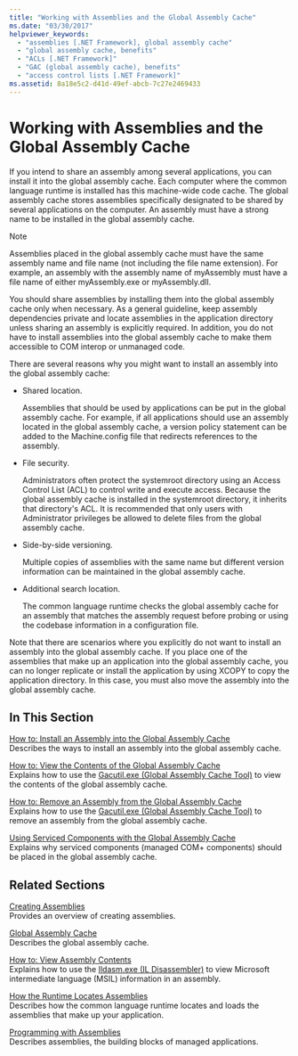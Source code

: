```yaml
---
title: "Working with Assemblies and the Global Assembly Cache"
ms.date: "03/30/2017"
helpviewer_keywords: 
  - "assemblies [.NET Framework], global assembly cache"
  - "global assembly cache, benefits"
  - "ACLs [.NET Framework]"
  - "GAC (global assembly cache), benefits"
  - "access control lists [.NET Framework]"
ms.assetid: 8a18e5c2-d41d-49ef-abcb-7c27e2469433
---
```

# Working with Assemblies and the Global Assembly Cache

If you intend to share an assembly among several applications, you can install it into the global assembly cache. Each computer where the common language runtime is installed has this machine-wide code cache. The global assembly cache stores assemblies specifically designated to be shared by several applications on the computer. An assembly must have a strong name to be installed in the global assembly cache.  
  
> [!NOTE]
> Assemblies placed in the global assembly cache must have the same assembly name and file name (not including the file name extension). For example, an assembly with the assembly name of myAssembly must have a file name of either myAssembly.exe or myAssembly.dll.  
  
You should share assemblies by installing them into the global assembly cache only when necessary. As a general guideline, keep assembly dependencies private and locate assemblies in the application directory unless sharing an assembly is explicitly required. In addition, you do not have to install assemblies into the global assembly cache to make them accessible to COM interop or unmanaged code.  
  
There are several reasons why you might want to install an assembly into the global assembly cache:  
  
- Shared location.  
  
     Assemblies that should be used by applications can be put in the global assembly cache. For example, if all applications should use an assembly located in the global assembly cache, a version policy statement can be added to the Machine.config file that redirects references to the assembly.  
  
- File security.  
  
     Administrators often protect the systemroot directory using an Access Control List (ACL) to control write and execute access. Because the global assembly cache is installed in the systemroot directory, it inherits that directory's ACL. It is recommended that only users with Administrator privileges be allowed to delete files from the global assembly cache.  
  
- Side-by-side versioning.  
  
     Multiple copies of assemblies with the same name but different version information can be maintained in the global assembly cache.  
  
- Additional search location.  
  
     The common language runtime checks the global assembly cache for an assembly that matches the assembly request before probing or using the codebase information in a configuration file.  
  
 Note that there are scenarios where you explicitly do not want to install an assembly into the global assembly cache. If you place one of the assemblies that make up an application into the global assembly cache, you can no longer replicate or install the application by using XCOPY to copy the application directory. In this case, you must also move the assembly into the global assembly cache.  
  
## In This Section  
[How to: Install an Assembly into the Global Assembly Cache](install-assembly-into-gac.md)  
Describes the ways to install an assembly into the global assembly cache.  
  
[How to: View the Contents of the Global Assembly Cache](how-to-view-the-contents-of-the-gac.md)  
Explains how to use the [Gacutil.exe (Global Assembly Cache Tool)](../tools/gacutil-exe-gac-tool.md) to view the contents of the global assembly cache.  
  
[How to: Remove an Assembly from the Global Assembly Cache](how-to-remove-an-assembly-from-the-gac.md)  
Explains how to use the [Gacutil.exe (Global Assembly Cache Tool)](../tools/gacutil-exe-gac-tool.md) to remove an assembly from the global assembly cache.  
  
[Using Serviced Components with the Global Assembly Cache](use-serviced-components-with-the-gac.md)  
Explains why serviced components (managed COM+ components) should be placed in the global assembly cache.  
  
## Related Sections  

[Creating Assemblies](../../standard/assembly/create.md)  
Provides an overview of creating assemblies.  
  
[Global Assembly Cache](gac.md)  
Describes the global assembly cache.  
  
[How to: View Assembly Contents](../../standard/assembly/view-contents.md)  
Explains how to use the [Ildasm.exe (IL Disassembler)](../tools/ildasm-exe-il-disassembler.md) to view Microsoft intermediate language (MSIL) information in an assembly.  
  
[How the Runtime Locates Assemblies](../deployment/how-the-runtime-locates-assemblies.md)  
Describes how the common language runtime locates and loads the assemblies that make up your application.  
  
[Programming with Assemblies](../../standard/assembly/program.md)  
Describes assemblies, the building blocks of managed applications.
